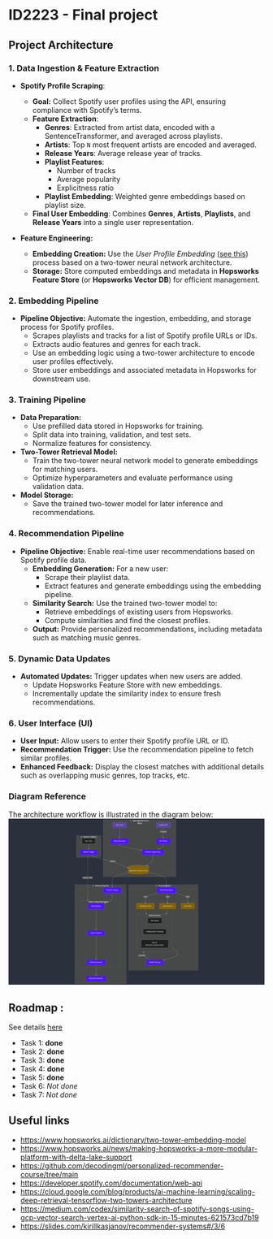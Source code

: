 # ID2223 - Final project

## Project Architecture
### **1. Data Ingestion & Feature Extraction**
- **Spotify Profile Scraping**:
    - **Goal:** Collect Spotify user profiles using the API, ensuring compliance with Spotify’s terms.
    - **Feature Extraction**: 
        - **Genres**: Extracted from artist data, encoded with a SentenceTransformer, and averaged across playlists.
        - **Artists**: Top `N` most frequent artists are encoded and averaged.
        - **Release Years**: Average release year of tracks.
        - **Playlist Features**: 
            - Number of tracks
            - Average popularity
            - Explicitness ratio
        - **Playlist Embedding**: Weighted genre embeddings based on playlist size.
    - **Final User Embedding**: Combines **Genres**, **Artists**, **Playlists**, and **Release Years** into a single user representation.

- **Feature Engineering:**
    - **Embedding Creation:** Use the *User Profile Embedding* ([see this](./documentation/user_profile_embedding.md)) process based on a two-tower neural network architecture.
    - **Storage:** Store computed embeddings and metadata in **Hopsworks Feature Store** (or **Hopsworks Vector DB**) for efficient management.


### **2. Embedding Pipeline**
- **Pipeline Objective:** Automate the ingestion, embedding, and storage process for Spotify profiles.
    - Scrapes playlists and tracks for a list of Spotify profile URLs or IDs.
    - Extracts audio features and genres for each track.
    - Use an embedding logic using a two-tower architecture to encode user profiles effectively.
    - Store user embeddings and associated metadata in Hopsworks for downstream use.


### **3. Training Pipeline**
- **Data Preparation:**
    - Use prefilled data stored in Hopsworks for training.
    - Split data into training, validation, and test sets.
    - Normalize features for consistency.
- **Two-Tower Retrieval Model:**
    - Train the two-tower neural network model to generate embeddings for matching users.
    - Optimize hyperparameters and evaluate performance using validation data.
- **Model Storage:**
    - Save the trained two-tower model for later inference and recommendations.

### **4. Recommendation Pipeline**
- **Pipeline Objective:** Enable real-time user recommendations based on Spotify profile data.
    - **Embedding Generation:** For a new user:
        - Scrape their playlist data.
        - Extract features and generate embeddings using the embedding pipeline.
    - **Similarity Search:** Use the trained two-tower model to:
        - Retrieve embeddings of existing users from Hopsworks.
        - Compute similarities and find the closest profiles.
    - **Output:** Provide personalized recommendations, including metadata such as matching music genres.


### **5. Dynamic Data Updates**
- **Automated Updates:** Trigger updates when new users are added.
    - Update Hopsworks Feature Store with new embeddings.
    - Incrementally update the similarity index to ensure fresh recommendations.

### **6. User Interface (UI)**
- **User Input:** Allow users to enter their Spotify profile URL or ID.
- **Recommendation Trigger:** Use the recommendation pipeline to fetch similar profiles.
- **Enhanced Feedback:** Display the closest matches with additional details such as overlapping music genres, top tracks, etc.


### **Diagram Reference**
The architecture workflow is illustrated in the diagram below:  
[![Project Architecture](./documentation/project-architecture.png)](./documentation/project-architecture.png)


## Roadmap :
See details [here](./documentation/roadmap.md)

- Task 1: **done**
- Task 2: **done**
- Task 3: **done**
- Task 4: **done**
- Task 5: **done**
- Task 6: _Not done_
- Task 7: _Not done_


## Useful links
- https://www.hopsworks.ai/dictionary/two-tower-embedding-model
- https://www.hopsworks.ai/news/making-hopsworks-a-more-modular-platform-with-delta-lake-support
- https://github.com/decodingml/personalized-recommender-course/tree/main
- https://developer.spotify.com/documentation/web-api
- https://cloud.google.com/blog/products/ai-machine-learning/scaling-deep-retrieval-tensorflow-two-towers-architecture
- https://medium.com/codex/similarity-search-of-spotify-songs-using-gcp-vector-search-vertex-ai-python-sdk-in-15-minutes-621573cd7b19
- https://slides.com/kirillkasjanov/recommender-systems#/3/6